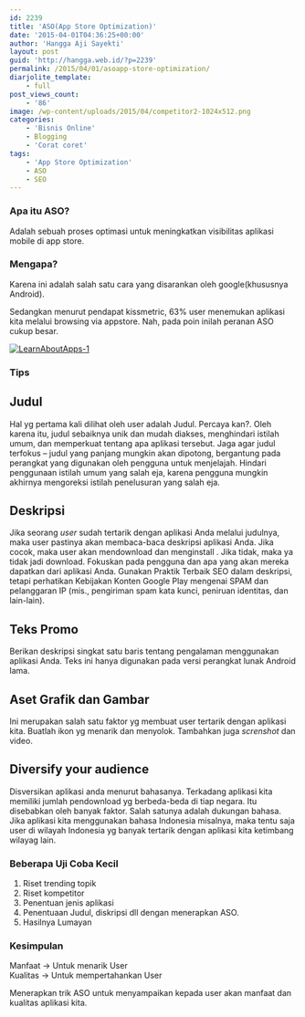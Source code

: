 ```yaml
---
id: 2239
title: 'ASO(App Store Optimization)'
date: '2015-04-01T04:36:25+00:00'
author: 'Hangga Aji Sayekti'
layout: post
guid: 'http://hangga.web.id/?p=2239'
permalink: /2015/04/01/asoapp-store-optimization/
diarjolite_template:
    - full
post_views_count:
    - '86'
image: /wp-content/uploads/2015/04/competitor2-1024x512.png
categories:
    - 'Bisnis Online'
    - Blogging
    - 'Corat coret'
tags:
    - 'App Store Optimization'
    - ASO
    - SEO
---
```


### Apa itu ASO?

Adalah sebuah proses optimasi untuk meningkatkan visibilitas aplikasi mobile di app store.

### Mengapa?

Karena ini adalah salah satu cara yang disarankan oleh google(khususnya Android).

Sedangkan menurut pendapat kissmetric, 63% user menemukan aplikasi kita melalui browsing via appstore. Nah, pada poin inilah peranan ASO cukup besar.

[![LearnAboutApps-1](http://hangga.web.id/wp-content/uploads/2015/04/LearnAboutApps-1.png)](http://hangga.web.id/wp-content/uploads/2015/04/LearnAboutApps-1.png)

### Tips

## Judul

Hal yg pertama kali dilihat oleh user adalah Judul. Percaya kan?. Oleh karena itu, judul sebaiknya unik dan mudah diakses, menghindari istilah umum, dan memperkuat tentang apa aplikasi tersebut. Jaga agar judul terfokus – judul yang panjang mungkin akan dipotong, bergantung pada perangkat yang digunakan oleh pengguna untuk menjelajah. Hindari penggunaan istilah umum yang salah eja, karena pengguna mungkin akhirnya mengoreksi istilah penelusuran yang salah eja.

## Deskripsi

Jika seorang *user* sudah tertarik dengan aplikasi Anda melalui judulnya, maka user pastinya akan membaca-baca deskripsi aplikasi Anda. Jika cocok, maka user akan mendownload dan menginstall . Jika tidak, maka ya tidak jadi download. Fokuskan pada pengguna dan apa yang akan mereka dapatkan dari aplikasi Anda. Gunakan Praktik Terbaik SEO dalam deskripsi, tetapi perhatikan Kebijakan Konten Google Play mengenai SPAM dan pelanggaran IP (mis., pengiriman spam kata kunci, peniruan identitas, dan lain-lain).

## Teks Promo

Berikan deskripsi singkat satu baris tentang pengalaman menggunakan aplikasi Anda. Teks ini hanya digunakan pada versi perangkat lunak Android lama.

## Aset Grafik dan Gambar

Ini merupakan salah satu faktor yg membuat user tertarik dengan aplikasi kita. Buatlah ikon yg menarik dan menyolok. Tambahkan juga *screnshot* dan video.

## Diversify your audience

Disversikan aplikasi anda menurut bahasanya. Terkadang aplikasi kita memiliki jumlah pendownload yg berbeda-beda di tiap negara. Itu disebabkan oleh banyak faktor. Salah satunya adalah dukungan bahasa. Jika aplikasi kita menggunakan bahasa Indonesia misalnya, maka tentu saja user di wilayah Indonesia yg banyak tertarik dengan aplikasi kita ketimbang wilayag lain.

### Beberapa Uji Coba Kecil

1. Riset trending topik
2. Riset kompetitor
3. Penentuan jenis aplikasi
4. Penentuaan Judul, diskripsi dll dengan menerapkan ASO.
5. Hasilnya Lumayan

### Kesimpulan

Manfaat → Untuk menarik User  
Kualitas → Untuk mempertahankan User

Menerapkan trik ASO untuk menyampaikan kepada user akan manfaat dan kualitas aplikasi kita.